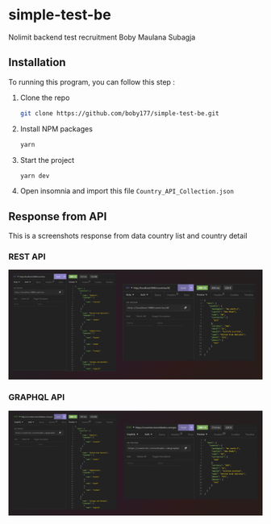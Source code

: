# simple-test-be
Nolimit backend test recruitment
Boby Maulana Subagja

## Installation

To running this program, you can follow this step : 
1. Clone the repo
   ```sh
   git clone https://github.com/boby177/simple-test-be.git
   ```
2. Install NPM packages
   ```sh
   yarn
   ```
3. Start the project
   ```sh
   yarn dev
   ```
4. Open insomnia and import this file `Country_API_Collection.json`

## Response from API
This is a screenshots response from data country list and country detail

### REST API
![REST](https://raw.githubusercontent.com/boby177/simple-test-be/main/img/response%20REST.png)

### GRAPHQL API
![GRAPHQL](https://raw.githubusercontent.com/boby177/simple-test-be/main/img/response%20GraphQL.png)
